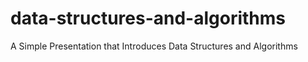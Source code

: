 # data-structures-and-algorithms
A Simple Presentation that Introduces Data Structures and Algorithms
